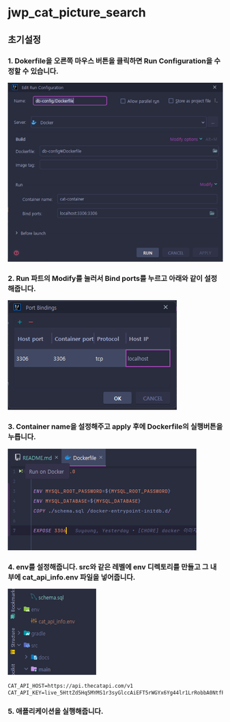 # jwp_cat_picture_search

## 초기설정

### 1. Dokerfile을 오른쪽 마우스 버튼을 클릭하면 Run Configuration을 수정할 수 있습니다.

![](.github/picture/run_configuration.png)

### 2. Run 파트의 Modify를 눌러서 Bind ports를 누르고 아래와 같이 설정해줍니다.

![](.github/picture/port_binding.png)

### 3. Container name을 설정해주고 apply 후에 Dockerfile의 실행버튼을 누릅니다.

![](.github/picture/docker_run.png)

### 4. env를 설정해줍니다. src와 같은 레벨에 env 디렉토리를 만들고 그 내부에 cat_api_info.env 파일을 넣어줍니다.

![](.github/picture/env_directory.png)

```aidl
CAT_API_HOST=https://api.thecatapi.com/v1
CAT_API_KEY=live_5HttZd5Hq5MYMS1r3syGlccAiEFT5rWGYx6Yg44lr1LrRobbA0NtfPygHUbSXwLC
```

### 5. 애플리케이션을 실행해줍니다.